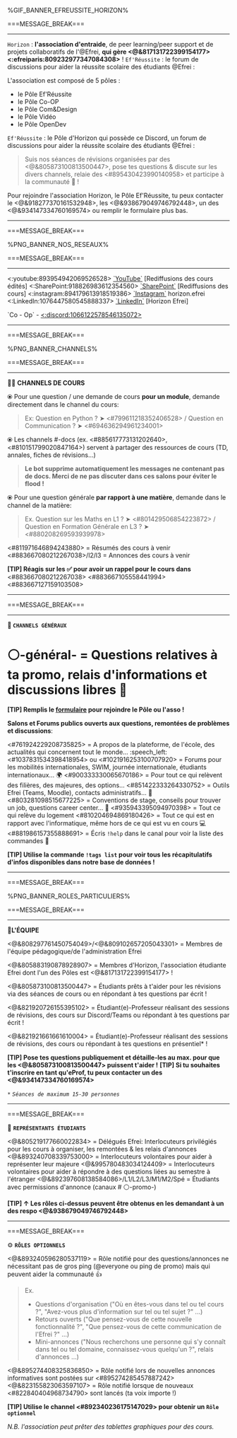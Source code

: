 %GIF_BANNER_EFREUSSITE_HORIZON%

===MESSAGE_BREAK===
 ** **
`Horizon` : **l'association d'entraide**, de peer learning/peer support et de projets collaboratifs de l'@Efrei, **qui gère <@&817131722399154177> <:efreiparis:809232977347084308>** !
`Ef'Réussite` : le forum de discussions pour aider la réussite scolaire des étudiants @Efrei :

L'association est composé de 5 pôles :

- le Pôle Ef'Réussite
- le Pôle Co-OP
- le Pôle Com&Design
- le Pôle Vidéo
- le Pôle OpenDev

`Ef'Réussite` : le Pôle d'Horizon qui possède ce Discord, un forum de discussions pour aider la réussite scolaire des étudiants @Efrei :
> Suis nos séances de révisions organisées par des <@&805873100813500447>, pose tes questions & discute sur les divers channels, relaie des <#895430423990140958> et participe à la communauté :100: !

Pour rejoindre l'association Horizon, le Pôle Ef'Réussite, tu peux contacter le <@&918277370161532948>, les <@&938679049746792448>, un des <@&934147334760169574> ou remplir le formulaire plus bas.
  ** **
===MESSAGE_BREAK===

%PNG_BANNER_NOS_RESEAUX%

===MESSAGE_BREAK===
 ** **
<:youtube:893954942069526528> [\`YouTube\`](https://bit.ly/HorizonYouTube) [Rediffusions des cours édités]
<:SharePoint:918826983612354560> [\`SharePoint\`](https://bit.ly/EfRéussiteSP) [Rediffusions des cours]
<:instagram:894179613918519386> [\`Instagram\`](https://bit.ly/HorizonInstagram) horizon.efrei
<:LinkedIn:1076447580545888337> [\`LinkedIn\`](https://bit.ly/LinkedInHorizon) [Horizon Efrei]

\`Co - Op\` - [<:discord:1066122578546135072>](https://discord.gg/MVmqmkjQzy)

  ** **

===MESSAGE_BREAK===

%PNG_BANNER_CHANNELS%

===MESSAGE_BREAK===
 ** **
:teacher: __**CHANNELS DE COURS**__

⦿ Pour une question / une demande de cours **pour un module**, demande directement dans le channel du cours:
> Ex: Question en Python ? ➤ <#799611218352406528> / Question en Communication ? ➤ <#694636294961234001>

⦿ Les channels #<module>-docs (ex. <#885617773131202640>, <#810151799020847164>) servent à partager des ressources de cours (TD, annales, fiches de révisions...)
> __Le bot supprime automatiquement les messages ne contenant pas de docs. Merci de ne pas discuter dans ces salons pour éviter le flood !__

⦿ Pour une question générale **par rapport à une matière**, demande dans le channel de la matière:
> Ex. Question sur les Maths en L1 ? ➤ <#801429506854223872> / Question en Formation Générale en L3 ? ➤ <#880208269593939978>

<#811971646894243880> = Résumés des cours à venir
<#883667080212267038>/l2/l3 = Annonces des cours à venir

**[TIP] Réagis sur les :white_check_mark: pour avoir un rappel pour le cours dans** <#883667080212267038> <#883667105558441994> <#883667127159103508>

** **

===MESSAGE_BREAK===
 ** **
__**:book: `CHANNELS GÉNÉRAUX`**__

# :white_circle:-général-<promo> = Questions relatives à ta promo, relais d'informations et discussions libres :speech_balloon:
**[TIP] Remplis le [formulaire](https://bit.ly/EfRéussiteRecrute) pour rejoindre le Pôle ou l'asso !**

__Salons et Forums publics ouverts aux **questions, remontées de problèmes et discussions**__:

<#761924229208735825> = A propos de la plateforme, de l'école, des actualités qui concernent tout le monde... :speech_left:
<#1037831534398418954> ou <#1021916253100707920> = Forums pour les mobilités internationales, SWIM, journée internationale, étudiants internationaux... :earth_africa:
<#900333330065670186> = Pour tout ce qui relèvent des filières, des majeures, des options...
<#851422333264330752> = Outils Efrei (Teams, Moodle), contacts administratifs... :school_satchel:
<#803281098515677225> = Conventions de stage, conseils pour trouver un job, questions career center... :briefcase:
<#935943395094970398> = Tout ce qui relève du logement
<#810204694869180426> = Tout ce qui est en rapport avec l'informatique, même hors de ce qui est vu en cours :computer:
<#881986157355888691> = Écris `!help` dans le canal pour voir la liste des commandes :robot:

**[TIP] Utilise la commande `!tags list` pour voir tous les récapitulatifs d'infos disponibles dans notre base de données !**

** **
===MESSAGE_BREAK===

%PNG_BANNER_ROLES_PARTICULIERS%

===MESSAGE_BREAK===
 ** **
:compass:__**L'ÉQUIPE**__

<@&808297761450754049>/<@&809102657205043301> = Membres de l'équipe pédagogique/de l'administration Efrei

<@&805883190878928907> = Membres d'Horizon, l'association étudiante Efrei dont l'un des Pôles est <@&817131722399154177> !

<@&805873100813500447> = Étudiants prêts à t'aider pour les révisions via des séances de cours ou en répondant à tes questions par écrit !

<@&821920726155395102> = Étudiant(e)-Professeur réalisant des sessions de révisions, des cours sur Discord/Teams ou répondant à tes questions par écrit !

<@&821921661661610004> = Étudiant(e)-Professeur réalisant des sessions de révisions, des cours ou répondant à tes questions en présentiel* !

**[TIP] Pose tes questions publiquement et détaille-les au max. pour que les <@&805873100813500447> puissent t'aider !**
**[TIP] Si tu souhaites t'inscrire en tant qu'eProf, tu peux contacter  un des <@&934147334760169574>**

`*` *`Séances de maximum 15-30 personnes`*

** **
===MESSAGE_BREAK===

🎩 __**`REPRÉSENTANTS ÉTUDIANTS`**__

<@&805219177660022834> = Délégués Efrei: Interlocuteurs privilégiés pour les cours à organiser, les remontées & les relais d'annonces
<@&893240708339753000> = Interlocuteurs volontaires pour aider à représenter leur majeure
<@&995780483034124409> = Interlocuteurs volontaires pour aider à répondre à des questions liées au semestre à l'étranger
<@&892397608138584086>/L1/L2/L3/M1/M2/Spé = Étudiants avec permissions d'annonce (canaux # ⚪-promo-<promo>)

**[TIP] ↑ Les rôles ci-dessus peuvent être obtenus en les demandant à un des respo <@&938679049746792448>**

** **
===MESSAGE_BREAK===

⚙️ __**`RÔLES OPTIONNELS`**__

<@&893240596280537119> = Rôle notifié pour des questions/annonces ne nécessitant pas de gros ping (@everyone ou ping de promo) mais qui peuvent aider la communauté 👍
> Ex.
>
> - Questions d'organisation ("Où en êtes-vous dans tel ou tel cours ?", "Avez-vous plus d'information sur tel ou tel sujet ?" ...)
> - Retours ouverts ("Que pensez-vous de cette nouvelle fonctionnalité ?", "Que pensez-vous de cette communication de l'Efrei ?" ...)
> - Mini-annonces ("Nous recherchons une personne qui s'y connaît dans tel ou tel domaine, connaissez-vous quelqu'un ?", relais d'annonces ...)

<@&895274408325836850> = Rôle notifié lors de nouvelles annonces informatives sont postées sur <#895274285457887242>
<@&823155823063597107> = Rôle notifié lorsque de nouveaux <#822840404968734790> sont lancés (ta voix importe !)

**[TIP] Utilise le channel <#892340236175147029> pour obtenir un `Rôle optionnel`**

*N.B. l'association peut prêter des tablettes graphiques pour des cours.*
